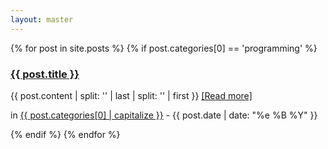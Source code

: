 ```yaml
---
layout: master
---
```



{% for post in site.posts %}
	{% if post.categories[0] == 'programming' %}
<h3><a href="{{ post.url }}">{{ post.title }}</a></h3>
<p>
{{ post.content | split: '<!--start-excerpt-->' | last | split: '<!--end-excerpt-->' | first }} <a href="{{ post.url }}">[Read more]</a>
</p>
<p>
in <a href='/{{ post.categories[0] }}.html'>{{ post.categories[0] | capitalize }}</a> - <time>{{ post.date | date: "%e %B %Y" }}</time>
</p>
	{% endif %}
{% endfor %}
